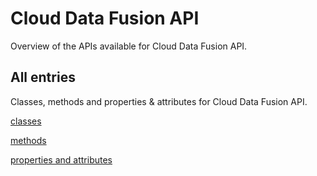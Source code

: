 [
This is a templated file. Adding content to this file may result in it being
reverted. Instead, if you want to place additional content, create an
"overview_content.md" file in `docs/` directory. The Sphinx tool will
pick up on the content and merge the content.
]: #

# Cloud Data Fusion API

Overview of the APIs available for Cloud Data Fusion API.

## All entries

Classes, methods and properties & attributes for
Cloud Data Fusion API.

[classes](https://cloud.google.com/python/docs/reference/datafusion/latest/summary_class.html)

[methods](https://cloud.google.com/python/docs/reference/datafusion/latest/summary_method.html)

[properties and
attributes](https://cloud.google.com/python/docs/reference/datafusion/latest/summary_property.html)
